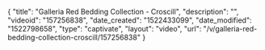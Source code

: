 {
    "title": "Galleria Red Bedding Collection - Croscill",
    "description": "",
    "videoid": "157256838",
    "date_created": "1522433099",
    "date_modified": "1522798658",
    "type": "captivate",
    "layout": "video",
    "url": "\/v\/galleria-red-bedding-collection-croscill\/157256838"
}